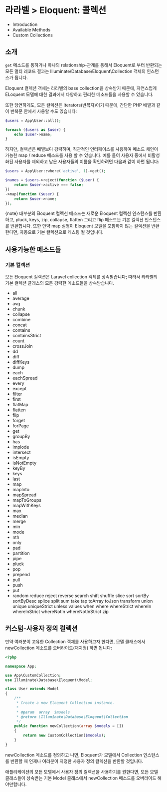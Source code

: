 # 라라벨 > Eloquent: 콜렉션

* Introduction
* Available Methods
* Custom Collections

## 소개
`get` 메소드를 통하거나 하나의 relationship-관계를 통해서 Eloquent로 부터 반환되는 모든 멀티 레코드 결과는 Illuminate\Database\Eloquent\Collection 객체의 인스턴스가 됩니다. 

Eloquent 컬렉션 객체는 라라벨의 base collection을 상속받기 때문에, 
자연스럽게 ELoquent 모델에 대한 결과에서 다양하고 편리한 메소드들을 사용할 수 있습니다.

또한 당연하게도, 모든 컬렉션은 Iterators(반복자)이기 때문에, 간단한 PHP 배열과 같이 반복문 안에서 사용할 수도 있습니다:

```php
$users = App\User::all();

foreach ($users as $user) {
    echo $user->name;
}
```

하지만, 컬렉션은 배열보다 강력하며, 직관적인 인터페이스를 사용하여 메소드 체인이 가능한 map / reduce 메소드를 사용 할 수 있습니다. 
예를 들어 사용자 중에서 비활성화된 사용자를 제외하고 남은 사용자들의 이름을 확인하려면 다음과 같이 하면 됩니다:

```php
$users = App\User::where('active', 1)->get();

$names = $users->reject(function ($user) {
    return $user->active === false;
})
->map(function ($user) {
    return $user->name;
});
```

{note} 대부분의 Eloquent 컬렉션 메소드는 새로운 Eloquent 컬렉션 인스턴스를 반환하고, pluck, keys, zip, collapse, flatten 그리고 flip 메소드는 기본 컬렉션 인스턴스를 반환합니다. 
또한 만약 map 실행이 Eloquent 모델을 포함하지 않는 컬렉션을 반환한다면, 자동으로 기본 컬렉션으로 캐스팅 될 것입니다.


## 사용가능한 메소드들

### 기본 컬렉션
모든 Eloquent 컬렉션은 Laravel collection 객체를 상속받습니다; 
따라서 라라벨의 기본 컬렉션 클래스의 모든 강력한 메소드들을 상속받습니다.

* all
* average
* avg
* chunk
* collapse
* combine
* concat
* contains
* containsStrict
* count
* crossJoin
* dd
* diff
* diffKeys
* dump
* each
* eachSpread
* every
* except
* filter
* first
* flatMap
* flatten
* flip
* forget
* forPage
* get
* groupBy
* has
* implode
* intersect
* isEmpty
* isNotEmpty
* keyBy
* keys
* last
* map
* mapInto
* mapSpread
* mapToGroups
* mapWithKeys
* max
* median
* merge
* min
* mode
* nth
* only
* pad
* partition
* pipe
* pluck
* pop
* prepend
* pull
* push
* put
* random
reduce
reject
reverse
search
shift
shuffle
slice
sort
sortBy
sortByDesc
splice
split
sum
take
tap
toArray
toJson
transform
union
unique
uniqueStrict
unless
values
when
where
whereStrict
whereIn
whereInStrict
whereNotIn
whereNotInStrict
zip

## 커스텀-사용자 정의 컬렉션
만약 여러분이 고유한 Collection 객체를 사용하고자 한다면, 모델 클래스에서 newCollection 메소드를 오버라이드(재지정) 하면 됩니다:

```php
<?php

namespace App;

use App\CustomCollection;
use Illuminate\Database\Eloquent\Model;

class User extends Model
{
    /**
     * Create a new Eloquent Collection instance.
     *
     * @param  array  $models
     * @return \Illuminate\Database\Eloquent\Collection
     */
    public function newCollection(array $models = [])
    {
        return new CustomCollection($models);
    }
}
```

newCollection 메소드를 정의하고 나면, Eloquent가 모델에서 Collection 인스턴스를 반환할 때 
언제나 여러분이 지정한 사용자 정의 컬렉션을 반환할 것입니다. 

애플리케이션의 모든 모델에서 사용자 정의 컬렉션을 사용하기를 원한다면, 
모든 모델 클래스들이 상속받는 기본 Model 클래스에서 newCollection 메소드를 오버라이드 해야만합니다.